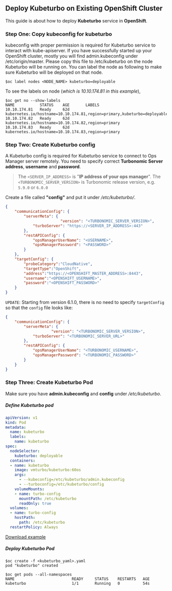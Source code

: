 ## Deploy Kubeturbo on Existing OpenShift Cluster

This guide is about how to deploy **Kubeturbo** service in **OpenShift**.

### Step One: Copy kubeconfig for kubeturbo
kubeconfig with proper permission is required for Kubeturbo service to interact with kube-apiserver. If you have successfully started up your OpenShift cluster, mostly you will find admin.kubeconfig under /etc/origin/master. Please copy this file to /etc/kubeturbo on the node Kubeturbo will be running on. You can label the node as following to make sure Kubeturbo will be deployed on that node.

```console
$oc label nodes <NODE_NAME> kubeturbo=deployable
```

To see the labels on node (*which is 10.10.174.81 in this example*),

```console
$oc get no --show-labels
NAME           STATUS    AGE       LABELS
10.10.174.81   Ready     62d       kubernetes.io/hostname=10.10.174.81,region=primary,kubeturbo=deployable
10.10.174.82   Ready     62d       kubernetes.io/hostname=10.10.174.82,region=primary
10.10.174.83   Ready     62d       kubernetes.io/hostname=10.10.174.83,region=primary
```

### Step Two: Create Kubeturbo config

A Kubeturbo config is required for Kubeturbo service to connect to Ops Manager server remotely. You need to specify correct **Turbonomic Server address**, **username** and **password**.
> The `<SERVER_IP_ADDRESS>` is "**IP address of your ops manager**".
> The `<TURBONOMIC_SERVER_VERSION>` is Turbonomic release version, e.g. `5.9.0` or `6.0.0`

Create a file called **"config"** and put it under */etc/kubeturbo/*.

```json
{
	"communicationConfig": {
		"serverMeta": {
                        "version": "<TURBONOMIC_SERVER_VERSION>",
			"turboServer": "https://<SERVER_IP_ADDRESS>:443"
		},
		"restAPIConfig": {
			"opsManagerUserName": "<USERNAME>",
			"opsManagerPassword": "<PASSWORD>"
		}
	},
	"targetConfig": {
		"probeCategory":"CloudNative",
		"targetType":"OpenShift",
		"address":"https://<OPENSHIFT_MASTER_ADDRESS>:8443",
		"username":"<OPENSHIFT_USERNAME>",
		"password":"<OPENSHIFT_PASSWORD>"
	}
}
```

`UPDATE`: Starting from version 6.1.0, there is no need to specify `targetConfig` so that the `config` file looks like:

```json
{
	"communicationConfig": {
		"serverMeta": {
                    "version": "<TURBONOMIC_SERVER_VERSION>",
		    "turboServer": "<TURBONOMIC_SERVER_URL>"
		},
		"restAPIConfig": {
			"opsManagerUserName": "<TURBONOMIC_USERNAME>",
			"opsManagerPassword": "<TURBONOMIC_PASSWORD>"
		}
	}
}
```

### Step Three: Create Kubeturbo Pod

Make sure you have **admin.kubeconfig** and **config** under */etc/kubeturbo*.

##### Define Kubeturbo pod

```yaml
apiVersion: v1
kind: Pod
metadata:
  name: kubeturbo
  labels:
    name: kubeturbo
spec:
  nodeSelector:
    kubeturbo: deployable
  containers:
  - name: kubeturbo
    image: vmturbo/kubeturbo:60os
    args:
      - --kubeconfig=/etc/kubeturbo/admin.kubeconfig
      - --turboconfig=/etc/kubeturbo/config
    volumeMounts:
    - name: turbo-config
      mountPath: /etc/kubeturbo
      readOnly: true
  volumes:
  - name: turbo-config
    hostPath:
      path: /etc/kubeturbo
  restartPolicy: Always
```

[Download example](kubeturbo-openshift.yaml?raw=true)

##### Deploy Kubeturbo Pod

```console
$oc create -f <kubeturbo_yaml>.yaml
pod "kubeturbo" created

$oc get pods --all-namespaces
NAME                         READY     STATUS    RESTARTS   AGE
kubeturbo                    1/1       Running   0          54s
```
